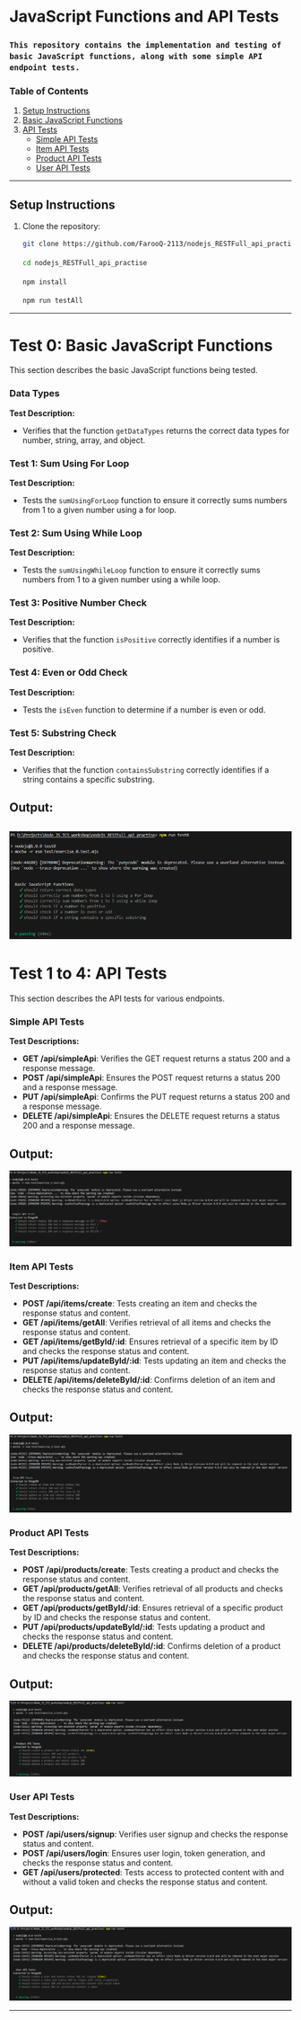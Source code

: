 # JavaScript Functions and API Tests

### `This repository contains the implementation and testing of basic JavaScript functions, along with some simple API endpoint tests.`

### Table of Contents

1. [Setup Instructions](#setup-instructions)
2. [Basic JavaScript Functions](#basic-javascript-functions)
3. [API Tests](#api-tests)
    - [Simple API Tests](#simple-api-tests)
    - [Item API Tests](#item-api-tests)
    - [Product API Tests](#product-api-tests)
    - [User API Tests](#user-api-tests)

---

## Setup Instructions

1. Clone the repository:
     ```bash
     git clone https://github.com/FarooQ-2113/nodejs_RESTFull_api_practise.git
     
     cd nodejs_RESTFull_api_practise
     
     npm install

     npm run testAll
     ```


---

# Test 0: Basic JavaScript Functions

This section describes the basic JavaScript functions being tested.

### Data Types

**Test Description:**
- Verifies that the function `getDataTypes` returns the correct data types for number, string, array, and object.

### Test 1: Sum Using For Loop

**Test Description:**
- Tests the `sumUsingForLoop` function to ensure it correctly sums numbers from 1 to a given number using a for loop.

### Test 2: Sum Using While Loop

**Test Description:**
- Tests the `sumUsingWhileLoop` function to ensure it correctly sums numbers from 1 to a given number using a while loop.

### Test 3: Positive Number Check

**Test Description:**
- Verifies that the function `isPositive` correctly identifies if a number is positive.

### Test 4: Even or Odd Check

**Test Description:**
- Tests the `isEven` function to determine if a number is even or odd.

### Test 5: Substring Check

**Test Description:**
- Verifies that the function `containsSubstring` correctly identifies if a string contains a specific substring.
## Output:
![test0.png](/output_images/test0.png)
---

# Test 1 to 4: API Tests

This section describes the API tests for various endpoints.

### Simple API Tests

**Test Descriptions:**
- **GET /api/simpleApi**: Verifies the GET request returns a status 200 and a response message.
- **POST /api/simpleApi**: Ensures the POST request returns a status 200 and a response message.
- **PUT /api/simpleApi**: Confirms the PUT request returns a status 200 and a response message.
- **DELETE /api/simpleApi**: Ensures the DELETE request returns a status 200 and a response message.

## Output:

![test1.png](/output_images/test1.png)


### Item API Tests

**Test Descriptions:**
- **POST /api/items/create**: Tests creating an item and checks the response status and content.
- **GET /api/items/getAll**: Verifies retrieval of all items and checks the response status and content.
- **GET /api/items/getById/:id**: Ensures retrieval of a specific item by ID and checks the response status and content.
- **PUT /api/items/updateById/:id**: Tests updating an item and checks the response status and content.
- **DELETE /api/items/deleteById/:id**: Confirms deletion of an item and checks the response status and content.

## Output:

![test2.png](/output_images/test2.png)

### Product API Tests

**Test Descriptions:**
- **POST /api/products/create**: Tests creating a product and checks the response status and content.
- **GET /api/products/getAll**: Verifies retrieval of all products and checks the response status and content.
- **GET /api/products/getById/:id**: Ensures retrieval of a specific product by ID and checks the response status and content.
- **PUT /api/products/updateById/:id**: Tests updating a product and checks the response status and content.
- **DELETE /api/products/deleteById/:id**: Confirms deletion of a product and checks the response status and content.

## Output:

![test3.png](/output_images/test3.png)

### User API Tests

**Test Descriptions:**
- **POST /api/users/signup**: Verifies user signup and checks the response status and content.
- **POST /api/users/login**: Ensures user login, token generation, and checks the response status and content.
- **GET /api/users/protected**: Tests access to protected content with and without a valid token and checks the response status and content.

## Output:

![test4.png](/output_images/test4.png)

---
